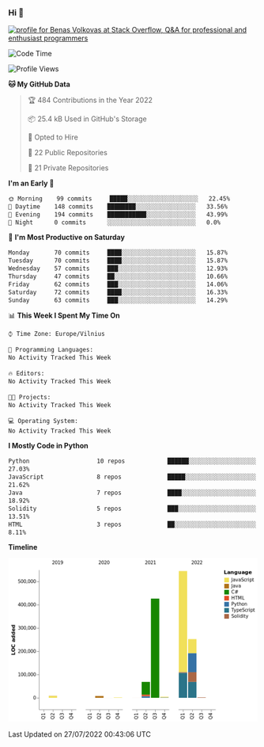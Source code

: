 ### Hi 👋
<a href="https://stackoverflow.com/users/14954249/benas-volkovas"><img src="https://stackoverflow.com/users/flair/14954249.png?theme=dark" width="208" height="58" alt="profile for Benas Volkovas at Stack Overflow, Q&amp;A for professional and enthusiast programmers" title="profile for Benas Volkovas at Stack Overflow, Q&amp;A for professional and enthusiast programmers"></a>

<!--START_SECTION:waka-->
![Code Time](http://img.shields.io/badge/Code%20Time-777%20hrs%2031%20mins-blue)

![Profile Views](http://img.shields.io/badge/Profile%20Views-12-blue)

**🐱 My GitHub Data** 

> 🏆 484 Contributions in the Year 2022
 > 
> 📦 25.4 kB Used in GitHub's Storage 
 > 
> 💼 Opted to Hire
 > 
> 📜 22 Public Repositories 
 > 
> 🔑 21 Private Repositories  
 > 
**I'm an Early 🐤** 

```text
🌞 Morning    99 commits     █████░░░░░░░░░░░░░░░░░░░░   22.45% 
🌆 Daytime    148 commits    ████████░░░░░░░░░░░░░░░░░   33.56% 
🌃 Evening    194 commits    ███████████░░░░░░░░░░░░░░   43.99% 
🌙 Night      0 commits      ░░░░░░░░░░░░░░░░░░░░░░░░░   0.0%

```
📅 **I'm Most Productive on Saturday** 

```text
Monday       70 commits     ████░░░░░░░░░░░░░░░░░░░░░   15.87% 
Tuesday      70 commits     ████░░░░░░░░░░░░░░░░░░░░░   15.87% 
Wednesday    57 commits     ███░░░░░░░░░░░░░░░░░░░░░░   12.93% 
Thursday     47 commits     ██░░░░░░░░░░░░░░░░░░░░░░░   10.66% 
Friday       62 commits     ███░░░░░░░░░░░░░░░░░░░░░░   14.06% 
Saturday     72 commits     ████░░░░░░░░░░░░░░░░░░░░░   16.33% 
Sunday       63 commits     ███░░░░░░░░░░░░░░░░░░░░░░   14.29%

```


📊 **This Week I Spent My Time On** 

```text
⌚︎ Time Zone: Europe/Vilnius

💬 Programming Languages: 
No Activity Tracked This Week

🔥 Editors: 
No Activity Tracked This Week

🐱‍💻 Projects: 
No Activity Tracked This Week

💻 Operating System: 
No Activity Tracked This Week

```

**I Mostly Code in Python** 

```text
Python                   10 repos            ██████░░░░░░░░░░░░░░░░░░░   27.03% 
JavaScript               8 repos             █████░░░░░░░░░░░░░░░░░░░░   21.62% 
Java                     7 repos             ████░░░░░░░░░░░░░░░░░░░░░   18.92% 
Solidity                 5 repos             ███░░░░░░░░░░░░░░░░░░░░░░   13.51% 
HTML                     3 repos             ██░░░░░░░░░░░░░░░░░░░░░░░   8.11%

```


**Timeline**

![Chart not found](https://raw.githubusercontent.com/BenasVolkovas/BenasVolkovas/main/charts/bar_graph.png) 


 Last Updated on 27/07/2022 00:43:06 UTC
<!--END_SECTION:waka-->

